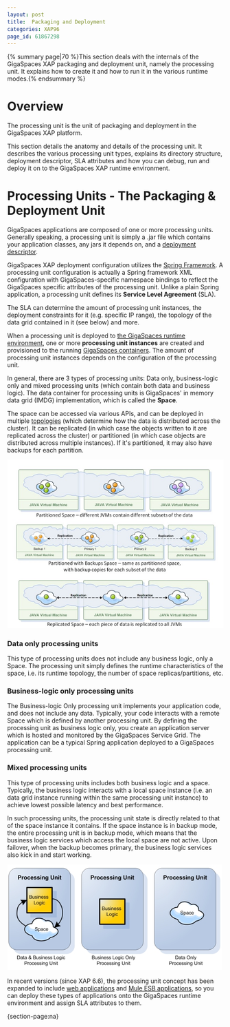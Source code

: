 ```yaml
---
layout: post
title:  Packaging and Deployment
categories: XAP96
page_id: 61867298
---
```


{% summary page|70 %}This section deals with the internals of the GigaSpaces XAP packaging and deployment unit, namely the processing unit. It explains how to create it and how to run it in the various runtime modes.{% endsummary %}

# Overview 

The processing unit is the unit of packaging and deployment in the GigaSpaces XAP platform.

This section details the anatomy and details of the processing unit. It describes the various processing unit types,  explains its directory structure, deployment descriptor, SLA attributes and how you can debug, run and deploy it on to the GigaSpaces XAP runtime environment. 

# Processing Units - The Packaging & Deployment Unit 

GigaSpaces applications are composed of one or more processing units. Generally speaking, a processing unit is simply a .jar file which contains your application classes, any jars it depends on, and a [deployment descriptor](/xap96/2012/09/04/configuring-processing-unit-elements.html). 

GigaSpaces XAP deployment configuration utilizes the [Spring Framework](http://www.springframework.org). A processing unit configuration is actually a Spring framework XML configuration with GigaSpaces-specific namespace bindings to reflect the GigaSpaces specific attributes of the processing unit. Unlike a plain Spring application, a processing unit defines its **Service Level Agreement** (SLA). 

The SLA can determine the amount of processing unit instances, the deployment constraints for it (e.g. specific IP range), the topology of the data grid contained in it (see below) and more. 

When a processing unit is deployed to [the GigaSpaces runtime environment](/xap96/2012/09/02/the-runtime-environment.html), one or more **processing unit instances** are created and provisioned to the running [GigaSpaces containers](/xap96/2013/03/18/the-grid-service-container.html). The amount of processing unit instances depends on the configuration of the processing unit. 

In general, there are 3 types of processing units: Data only, business-logic only and mixed processing units (which contain both data and business logic). The data container for processing units is GigaSpaces' in memory data grid (IMDG) implementation, which is called the **Space**. 

The space can be accessed via various APIs, and can be deployed in multiple [topologies](/xap96/2012/12/24/space-topologies.html) (which determine how the data is distributed across the cluster). It can be replicated (in which case the objects written to it are replicated across the cluster) or partitioned (in which case objects are distributed across multiple instances). If it's partitioned, it may also have backups for each partition. 

![PackagingandDeployment-topologies.jpg](/attachment_files/PackagingandDeployment-topologies.jpg)

### Data only processing units

This type of processing units does not include any business logic, only a Space. The processing unit simply defines the runtime characteristics of the space, i.e. its runtime topology, the number of space replicas/partitions, etc. 

### Business-logic only processing units

The Business-logic Only processing unit implements your application code, and does not include any data. Typically, your code interacts with a remote Space which is defined by another processing unit. By defining the processing unit as business logic only, you create an application server which is hosted and monitored by the GigaSpaces Service Grid. The application can be a typical Spring application deployed to a GigaSpaces processing unit.

### Mixed processing units

This type of processing units includes both business logic and a space. Typically, the business logic interacts with a local space instance (i.e. an data grid instance running within the same processing unit instance) to achieve lowest possible latency and best performance. 

In such processing units, the processing unit state is directly related to that of the space instance it contains. If the space instance is in backup mode, the entire processing unit is in backup mode, which means that the business logic services which access the local space are not active. Upon failover, when the backup becomes primary, the business logic services also kick in and start working. 

![PackagingandDeployment-putypes.jpg](/attachment_files/PackagingandDeployment-putypes.jpg)

In recent versions (since XAP 6.6), the processing unit concept has been expanded to include [web applications](/xap96/2012/09/02/web-application-support.html) and [Mule ESB applications](/xap96/2012/08/30/mule-esb.html), so you can deploy these types of applications onto the GigaSpaces runtime environment and assign SLA attributes to them. 

{section-page:na}

